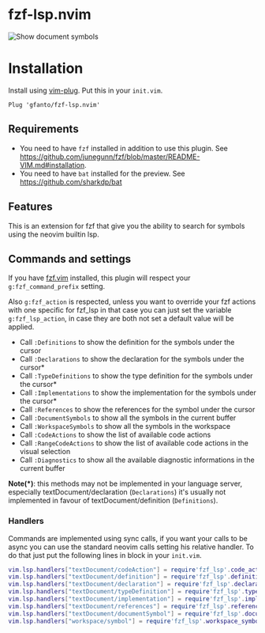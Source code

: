 # fzf-lsp.nvim

![Show document symbols](https://raw.githubusercontent.com/gfanto/fzf-lsp.nvim/main/.github/images/document_symbol-example-window.gif)

# Installation

Install using [vim-plug](https://github.com/junegunn/vim-plug).
Put this in your `init.vim`.

```vim
Plug 'gfanto/fzf-lsp.nvim'
```

## Requirements

* You need to have `fzf` installed in addition to use this plugin. See <https://github.com/junegunn/fzf/blob/master/README-VIM.md#installation>.
* You need to have `bat` installed for the preview. See <https://github.com/sharkdp/bat>

## Features

This is an extension for fzf that give you the ability to search for symbols
using the neovim builtin lsp.

## Commands and settings

If you have [fzf.vim](https://github.com/junegunn/fzf.vim) installed,
this plugin will respect your `g:fzf_command_prefix` setting.

Also `g:fzf_action` is respected, unless you want to override your fzf actions with one specific for fzf_lsp in that case
you can just set the variable `g:fzf_lsp_action`, in case they are both not set a default value will be applied.

- Call `:Definitions` to show the definition for the symbols under the cursor
- Call `:Declarations` to show the declaration for the symbols under the cursor\*
- Call `:TypeDefinitions` to show the type definition for the symbols under the cursor\*
- Call `:Implementations` to show the implementation for the symbols under the cursor\*
- Call `:References` to show the references for the symbol under the cursor
- Call `:DocumentSymbols` to show all the symbols in the current buffer
- Call `:WorkspaceSymbols` to show all the symbols in the workspace
- Call `:CodeActions` to show the list of available code actions
- Call `:RangeCodeActions` to show the list of available code actions in the visual selection
- Call `:Diagnostics` to show all the available diagnostic informations in the current buffer

**Note(\*)**: this methods may not be implemented in your language server, especially textDocument/declaration (`Declarations`) it's usually not implemented in favour of textDocument/definition (`Definitions`).

### Handlers

Commands are implemented using sync calls, if you want your calls to be async you can use the standard neovim calls setting his relative handler.
To do that just put the following lines in block in your `init.vim`.

```lua
vim.lsp.handlers["textDocument/codeAction"] = require'fzf_lsp'.code_action_handler
vim.lsp.handlers["textDocument/definition"] = require'fzf_lsp'.definition_handler
vim.lsp.handlers["textDocument/declaration"] = require'fzf_lsp'.declaration_handler
vim.lsp.handlers["textDocument/typeDefinition"] = require'fzf_lsp'.type_definition_handler
vim.lsp.handlers["textDocument/implementation"] = require'fzf_lsp'.implementation_handler
vim.lsp.handlers["textDocument/references"] = require'fzf_lsp'.references_handler
vim.lsp.handlers["textDocument/documentSymbol"] = require'fzf_lsp'.document_symbol_handler
vim.lsp.handlers["workspace/symbol"] = require'fzf_lsp'.workspace_symbol_handler
```

